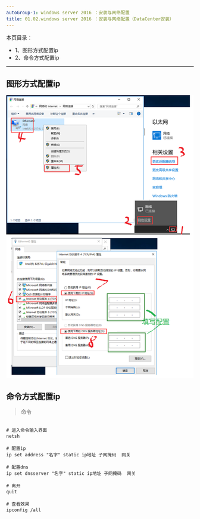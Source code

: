 ```yaml
---
autoGroup-1: windows server 2016 ：安装与网络配置
title: 01.02.windows server 2016 ：安装与网络配置（DataCenter安装）
---
```


本页目录：
- 1、图形方式配置ip
- 2、命令方式配置ip

***

## 图形方式配置ip

![](./image/01.02-1.png)

## 命令方式配置ip

> 命令

```shell

# 进入命令输入界面
netsh

# 配置ip
ip set address "名字" static ip地址 子网掩码  网关

# 配置dns
ip set dnsserver "名字" static ip地址 子网掩码  网关

# 离开
quit

# 查看效果
ipconfig /all
```



